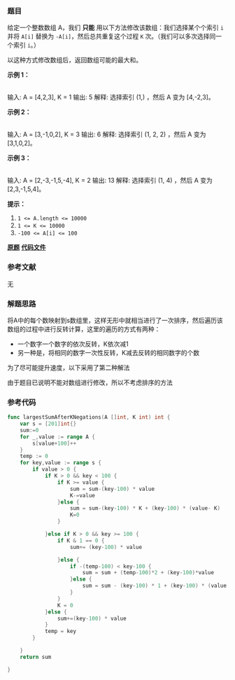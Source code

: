 ### 题目
给定一个整数数组 A，我们 **只能** 用以下方法修改该数组：我们选择某个个索引 `i` 并将 `A[i]` 替换为 `-A[i]`，然后总共重复这个过程
`K` 次。（我们可以多次选择同一个索引 `i`。）

以这种方式修改数组后，返回数组可能的最大和。



**示例 1：**


​    
    输入: A = [4,2,3], K = 1
    输出: 5
    解释: 选择索引 (1,) ，然后 A 变为 [4,-2,3]。


**示例 2：**


​    
    输入: A = [3,-1,0,2], K = 3
    输出: 6
    解释: 选择索引 (1, 2, 2) ，然后 A 变为 [3,1,0,2]。


**示例 3：**


​    
    输入: A = [2,-3,-1,5,-4], K = 2
    输出: 13
    解释: 选择索引 (1, 4) ，然后 A 变为 [2,3,-1,5,4]。




**提示：**

  1. `1 <= A.length <= 10000`
  2. `1 <= K <= 10000`
  3. `-100 <= A[i] <= 100`

 **[原题](https://leetcode-cn.com/problems/maximize-sum-of-array-after-k-negations/)**    **[代码文件](https://github.com/LZH139/leetcode_Go/blob/master/src/Greedy/simple/MaximizeSumOfArrayAfterKNegations/MaximizeSumOfArrayAfterKNegations.go)**


### 参考文献
无

### 解题思路

将A中的每个数映射到s数组里，这样无形中就相当进行了一次排序，然后遍历该数组的过程中进行反转计算，这里的遍历的方式有两种：

* 一个数字一个数字的依次反转，K依次减1
* 另一种是，将相同的数字一次性反转，K减去反转的相同数字的个数

为了尽可能提升速度，以下采用了第二种解法

由于题目已说明不能对数组进行修改，所以不考虑排序的方法


### 参考代码

```go
func largestSumAfterKNegations(A []int, K int) int {
    var s = [201]int{}
    sum:=0
    for _,value := range A {
        s[value+100]++
    }
    temp := 0
    for key,value := range s {
        if value > 0 {
            if K > 0 && key < 100 {
                if K >= value {
                    sum = sum-(key-100) * value
                    K-=value
                }else {
                    sum = sum-(key-100) * K + (key-100) * (value- K)
                    K=0
                }

            }else if K > 0 && key >= 100 {
                if K & 1 == 0 {
                    sum+= (key-100) * value

                }else {
                    if -(temp-100) < key-100 {
                        sum = sum + (temp-100)*2 + (key-100)*value
                    }else {
                        sum = sum - (key-100) * 1 + (key-100) * (value-1)
                    }
                }
                K = 0
            }else {
                sum+=(key-100) * value
            }
            temp = key
        }

    }
    return sum

}

```




